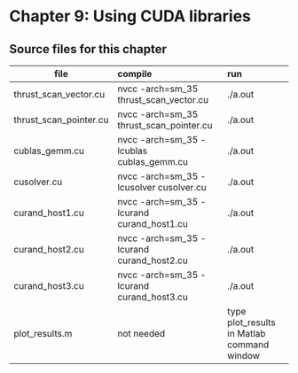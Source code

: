# Chapter 9: Using CUDA libraries

## Source files for this chapter

| file   |      compile      |  run |
|----------|:----------------|:-------|
| thrust_scan_vector.cu |  nvcc -arch=sm_35 thrust_scan_vector.cu | ./a.out |
| thrust_scan_pointer.cu |  nvcc -arch=sm_35 thrust_scan_pointer.cu | ./a.out |
| cublas_gemm.cu |  nvcc -arch=sm_35 -lcublas cublas_gemm.cu | ./a.out |
| cusolver.cu |  nvcc -arch=sm_35 -lcusolver cusolver.cu | ./a.out |
| curand_host1.cu |  nvcc -arch=sm_35 -lcurand curand_host1.cu | ./a.out |
| curand_host2.cu |  nvcc -arch=sm_35 -lcurand curand_host2.cu | ./a.out |
| curand_host3.cu |  nvcc -arch=sm_35 -lcurand curand_host3.cu | ./a.out |
| plot_results.m |  not needed | type plot_results in Matlab command window |
